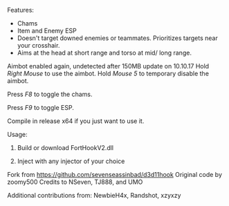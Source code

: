 Features:

- Chams
- Item and Enemy ESP
- Doesn't target downed enemies or teammates. Prioritizes targets near your crosshair.
- Aims at the head at short range and torso at mid/ long range.

Aimbot enabled again, undetected after 150MB update on 10.10.17
Hold *Right Mouse* to use the aimbot.
Hold *Mouse 5* to temporary disable the aimbot.

Press *F8* to toggle the chams.

Press *F9* to toggle ESP.

Compile in release x64 if you just want to use it.

Usage:

1. Build or download FortHookV2.dll

2. Inject with any injector of your choice

Fork from https://github.com/sevenseassinbad/d3d11hook
Original code by zoomy500
Credits to NSeven, TJ888, and UMO

Additional contributions from: NewbieH4x, Randshot, xzyxzy

